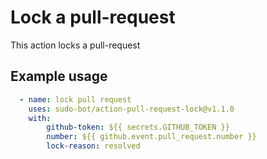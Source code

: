 # Lock a pull-request

This action locks a pull-request

## Example usage

```yml
  - name: lock pull request
    uses: sudo-bot/action-pull-request-lock@v1.1.0
    with:
        github-token: ${{ secrets.GITHUB_TOKEN }}
        number: ${{ github.event.pull_request.number }}
        lock-reason: resolved
```
